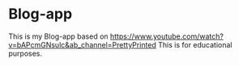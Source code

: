 # Blog-app

This is my Blog-app based on https://www.youtube.com/watch?v=bAPcmGNsulc&ab_channel=PrettyPrinted
This is for educational purposes.
